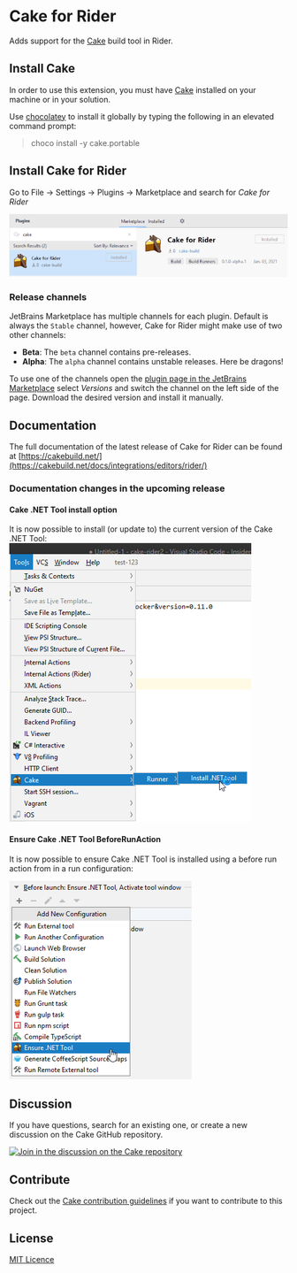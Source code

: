 # Cake for Rider

Adds support for the [Cake](https://cakebuild.net/) build tool in Rider. 

## Install Cake

In order to use this extension, you must have
[Cake](https://cakebuild.net/) installed on your machine or in your solution.

Use [chocolatey](http://chocolatey.org/) to install it globally by
typing the following in an elevated command prompt:

>choco install -y cake.portable

## Install Cake for Rider

Go to File -> Settings -> Plugins -> Marketplace and search for *Cake for Rider*

![Cake Rider Plugin](./images/riderPlugin.png)

### Release channels

JetBrains Marketplace has multiple channels for each plugin. Default is always the `Stable` channel,
however, Cake for Rider might make use of two other channels:

- **Beta**: The `beta` channel contains pre-releases.
- **Alpha**: The `alpha` channel contains unstable releases. Here be dragons!

To use one of the channels open the [plugin page in the JetBrains Marketplace](https://plugins.jetbrains.com/plugin/15729-cake-rider/)
select *Versions* and switch the channel on the left side of the page. Download the desired version and install it manually.

## Documentation

The full documentation of the latest release of Cake for Rider can be found at [https://cakebuild.net/](https://cakebuild.net/docs/integrations/editors/rider/)

### Documentation changes in the upcoming release

#### Cake .NET Tool install option
It is now possible to install (or update to) the current version of the Cake .NET Tool:
![Cake tool install menu](./images/tool-menu.png)

#### Ensure Cake .NET Tool BeforeRunAction
It is now possible to ensure Cake .NET Tool is installed using a before run action from in a run configuration:

![Ensure Cake .NET Tool in before run actions](./images/beforeRunAction-ensureTool.png)

## Discussion

If you have questions, search for an existing one, or create a new discussion on the Cake GitHub repository.

[![Join in the discussion on the Cake repository](https://img.shields.io/badge/GitHub-Discussions-green?logo=github)](https://github.com/cake-build/cake/discussions)

## Contribute

Check out the [Cake contribution guidelines](https://cakebuild.net/docs/contributing/contribution-guidelines)
if you want to contribute to this project.

## License

[MIT Licence](LICENSE.txt)